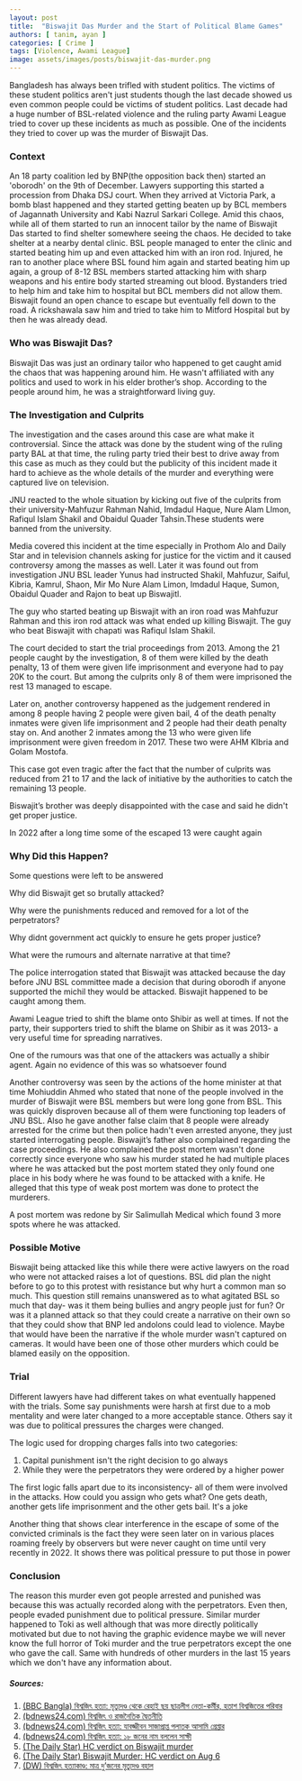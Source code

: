 ```yaml
---
layout: post
title:  "Biswajit Das Murder and the Start of Political Blame Games"
authors: [ tanim, ayan ]
categories: [ Crime ]
tags: [Violence, Awami League]
image: assets/images/posts/biswajit-das-murder.png
---
```


Bangladesh has always been trifled with student politics. The victims of these student politics aren't just students though the last decade showed us even common people could be victims of student politics. Last decade had a huge number of BSL-related violence and the ruling party Awami League tried to cover up these incidents as much as possible. One of the incidents they tried to cover up was the murder of Biswajit Das.

### Context
An 18 party coalition led by BNP(the opposition back then) started an 'oborodh' on the 9th of December. Lawyers supporting this started a procession from Dhaka DSJ court. When they arrived at Victoria Park, a bomb blast happened and they started getting beaten up by BCL members of Jagannath University and Kabi Nazrul Sarkari College. Amid this chaos, while all of them started to run an innocent tailor by the name of Biswajit Das started to find shelter somewhere seeing the chaos. He decided to take shelter at a nearby dental clinic. BSL people managed to enter the clinic and started beating him up and even attacked him with an iron rod. Injured, he ran to another place where BSL found him again and started beating him up again, a group of 8-12 BSL members started attacking him with sharp weapons and his entire body started streaming out blood. Bystanders tried to help him and take him to hospital but BCL members did not allow them. Biswajit found an open chance to escape but eventually fell down to the road. A rickshawala saw him and tried to take him to Mitford Hospital but by then he was already dead.

### Who was Biswajit Das?

Biswajit Das was just an ordinary tailor who happened to get caught amid the chaos that was happening around him. He wasn't affiliated with any politics and used to work in his elder brother’s shop. According to the people around him, he was a straightforward living guy.

### The Investigation and Culprits

The investigation and the cases around this case are what make it controversial. Since the attack was done by the student wing of the ruling party BAL at that time, the ruling party tried their best to drive away from this case as much as they could but the publicity of this incident made it hard to achieve as the whole details of the murder and everything were captured live on television.

JNU reacted to the whole situation by kicking out five of the culprits from their university-Mahfuzur Rahman Nahid, Imdadul Haque, Nure Alam LImon, Rafiqul Islam Shakil and Obaidul Quader Tahsin.These students were banned from the university.

Media covered this incident at the time especially in Prothom Alo and Daily Star and in television channels asking for justice for the victim and it caused controversy among the masses as well. Later it was found out from investigation JNU BSL leader Yunus had instructed Shakil, Mahfuzur, Saiful, Kibria, Kamrul, Shaon, Mir Mo Nure Alam Limon, Imdadul Haque, Sumon, Obaidul Quader and Rajon to beat up Biswajitl.

The guy who started beating up Biswajit with an iron road was Mahfuzur Rahman and this iron rod attack  was what ended up killing Biswajit. The guy who beat Biswajit with chapati was Rafiqul Islam Shakil.


The court decided to start the trial proceedings from 2013. Among the 21 people caught by the investigation, 8 of them were killed by the death penalty, 13 of them were given life imprisonment and everyone had to pay 20K to the court. But among the culprits only 8 of them were imprisoned the rest 13 managed to escape. 

Later on, another controversy happened as the judgement rendered in among 8 people having 2 people were given bail, 4 of the death penalty inmates were given life imprisonment and 2 people had their death penalty stay on. And another 2 inmates among the 13 who were given life imprisonment were given freedom in 2017.  These two were AHM KIbria and Golam Mostofa.

This case got even tragic after the fact that the number of culprits was reduced from 21 to 17 and the lack of initiative by the authorities to catch the remaining 13 people.

Biswajit’s brother was deeply disappointed with the case and said he didn't get proper justice.

In 2022 after a long time some of the escaped 13 were caught again

### Why Did this Happen?
Some questions were left to be answered

Why did Biswajit get so brutally attacked?

Why were the punishments reduced and removed for a lot of the perpetrators?

Why didnt government act quickly to ensure he gets proper justice?

What were the rumours and alternate narrative at that time?


The police interrogation stated that Biswajit was attacked because the day before JNU BSL committee made a decision that during oborodh if anyone supported the michil they would be attacked. Biswajit happened to be caught among them.

Awami League tried to shift the blame onto Shibir as well at times. If not the party, their supporters tried to shift the blame on Shibir as it was 2013- a very useful time for spreading narratives.

One of the rumours was that one of the attackers was actually a shibir agent. Again no evidence of this was so whatsoever found

Another controversy was seen by the actions of the home minister at that time Mohiuddin Ahmed who stated that none of the people involved in the murder of Biswajit were BSL members but were long gone from BSL. This was quickly disproven because all of them were functioning top leaders of JNU BSL. Also he gave another false claim that  8 people were already arrested for the crime but then police hadn't even arrested anyone, they just started interrogating people. 
Biswajit’s father also complained regarding the case proceedings. He also complained the post mortem wasn't done correctly since everyone who saw his murder stated he had multiple places where he was attacked  but the post mortem stated they only found one place in his body where he was found to be attacked with a knife. He alleged that this type of weak post mortem was done to protect the murderers.

A post mortem was redone by Sir Salimullah Medical which found 3 more spots where he was attacked.

### Possible Motive
Biswajit being attacked like this while there were active lawyers on the road who were not attacked raises a lot of questions. BSL did plan the night before to go to this protest with resistance but why hurt a common man so much.  This question still remains unanswered as to what agitated BSL so much that day- was it them being bullies and angry people just for fun? Or was it a planned attack so that they could create a narrative on their own so that they could show that BNP led andolons could lead to violence. Maybe that would have been the narrative if the whole murder wasn't captured on cameras. It would have been one of those other murders which could be blamed easily on the opposition.

### Trial
Different lawyers have had different takes on what eventually happened with the trials. Some say punishments were harsh at first due to a mob mentality and were later changed to a more acceptable stance.  Others say it was due to political pressures the charges were changed.

The logic used for dropping charges falls into two categories:
1. Capital punishment isn't the right decision to go always
2. While they were the perpetrators they were ordered by a higher power 

The first logic falls apart due to its inconsistency- all of them were involved in the attacks. How could you assign who gets what? One gets death, another gets life imprisonment and the other gets bail. It's a joke 


Another thing that shows clear interference in the escape of some of the convicted criminals is the fact they were seen later on in various places roaming freely by observers but were never caught on time until very recently in 2022. It shows there was political pressure to put those in power 


### Conclusion
The reason this murder even got people arrested and punished was because this was actually recorded along with the perpetrators. Even then, people evaded punishment due to political pressure. Similar murder happened to Toki as well although that was more directly politically motivated but due to not having the graphic evidence maybe we will never know the full horror of Toki murder and the true perpetrators except the one who gave the call. Same with hundreds of other murders in the last 15 years which we don't have any information about. 


##### Sources:
1. [(BBC Bangla) বিশ্বজিৎ হত্যা: মৃত্যুদণ্ড থেকে রেহাই ছয় ছাত্রলীগ নেতা-কর্মীর, হতাশ বিশ্বজিতের পরিবার](https://www.bbc.com/bengali/news-40843272)
2. [(bdnews24.com) বিশ্বজিৎ ও রাজনৈতিক দ্বৈতনীতি](https://bangla.bdnews24.com/blog/138493)
3. [(bdnews24.com) বিশ্বজিৎ হত্যা: যাবজ্জীবন সাজাপ্রাপ্ত পলাতক আসামি গ্রেপ্তার](https://bangla.bdnews24.com/bangladesh/article2092587.bdnews)
4. [(bdnews24.com) বিশ্বজিৎ হত্যা: ১৮ জনের নাম বললেন সাক্ষী](https://bangla.bdnews24.com/bangladesh/article666444.bdnews)
5. [(The Daily Star) HC verdict on Biswajit murder](https://www.thedailystar.net/editorial/hc-verdict-biswajit-murder-1445563)
6. [(The Daily Star) Biswajit Murder: HC verdict on Aug 6](https://www.thedailystar.net/backpage/biswajit-murder-hc-verdict-aug-6-1434736)
7. [(DW) বিশ্বজিৎ হত্যাকাণ্ড: মাত্র দু’জনের মৃত্যুদণ্ড বহাল](https://www.dw.com/bn/%E0%A6%AC%E0%A6%BF%E0%A6%B6%E0%A7%8D%E0%A6%AC%E0%A6%9C%E0%A6%BF%E0%A7%8E-%E0%A6%B9%E0%A6%A4%E0%A7%8D%E0%A6%AF%E0%A6%BE%E0%A6%95%E0%A6%BE%E0%A6%A3%E0%A7%8D%E0%A6%A1-%E0%A6%AE%E0%A6%BE%E0%A6%A4%E0%A7%8D%E0%A6%B0-%E0%A6%A6%E0%A7%81%E0%A6%9C%E0%A6%A8%E0%A7%87%E0%A6%B0-%E0%A6%AE%E0%A7%83%E0%A6%A4%E0%A7%8D%E0%A6%AF%E0%A7%81%E0%A6%A6%E0%A6%A3%E0%A7%8D%E0%A6%A1-%E0%A6%AC%E0%A6%B9%E0%A6%BE%E0%A6%B2/a-39984811)
